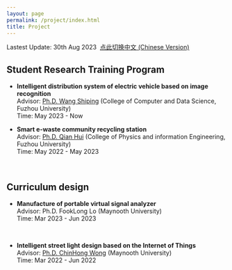 ```yaml
---
layout: page
permalink: /project/index.html
title: Project
---
```


Lastest Update: 30th Aug 2023&nbsp;  [点此切换中文 (Chinese Version)](https://wangzhipeng2002.github.io/file/project-zh/)


## Student Research Training Program

- **Intelligent distribution system of electric vehicle based on image recognition**<br>Advisor: [Ph.D. Wang Shiping](https://ccds.fzu.edu.cn/info/1202/8958.htm) (College of Computer and Data Science, Fuzhou University)<br>Time: May 2023 - Now<br>


- **Smart e-waste community recycling station**<br>Advisor: [Ph.D. Qian Hui](https://ieeexplore.ieee.org/author/37587238900) (College of Physics and information Engineering, Fuzhou University)<br>Time: May 2022 - May 2023<br>


<br>


## Curriculum design

- **Manufacture of portable virtual signal analyzer**<br>Advisor: Ph.D. FookLong Lo (Maynooth University)<br>Time: Mar 2023 - Jun 2023<br>


<br>

- **Intelligent street light design based on the Internet of Things**<br>Advisor: [Ph.D. ChinHong Wong](https://www.researchgate.net/profile/Chin-Hong-Wong) (Maynooth University)<br>Time: Mar 2022 - Jun 2022<br>


<br>
